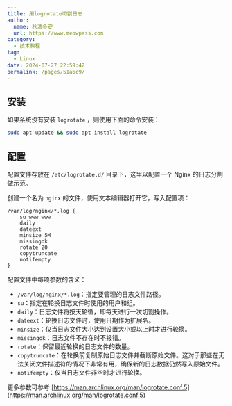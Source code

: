 ```yaml
---
title: 用logrotate切割日志
author:
  name: 秋澪冬安
  url: https://www.meowpass.com
category: 
  - 技术教程
tag: 
  - Linux
date: 2024-07-27 22:59:42
permalink: /pages/51a6c9/
---
```




## 安装

如果系统没有安装 `logrotate` ，则使用下面的命令安装：

```sh
sudo apt update && sudo apt install logrotate
```

## 配置

配置文件存放在 `/etc/logrotate.d/` 目录下，这里以配置一个 Nginx 的日志分割做示范。

创建一个名为 `nginx` 的文件，使用文本编辑器打开它，写入配置项：

```
/var/log/nginx/*.log {
	su www www
    daily
    dateext
    minsize 5M
    missingok
    rotate 20
    copytruncate
    notifempty
}
```

配置文件中每项参数的含义：

- `/var/log/nginx/*.log`：指定要管理的日志文件路径。
- `su`：指定在轮换日志文件时使用的用户和组。
- `daily`：日志文件将按天轮循，即每天进行一次切割操作。
- `dateext`：轮换日志文件时，使用日期作为扩展名。
- `minsize`：仅当日志文件大小达到设置大小或以上时才进行轮换。
- `missingok`：日志文件不存在时不报错。
- `rotate`：保留最近轮换的日志文件的数量。
- `copytruncate`：在轮换前复制原始日志文件并截断原始文件。这对于那些在无法关闭文件描述符的情况下非常有用，确保新的日志数据仍然写入原始文件。
- `notifempty`：仅当日志文件非空时才进行轮换。

更多参数可参考 [https://man.archlinux.org/man/logrotate.conf.5](https://man.archlinux.org/man/logrotate.conf.5)

